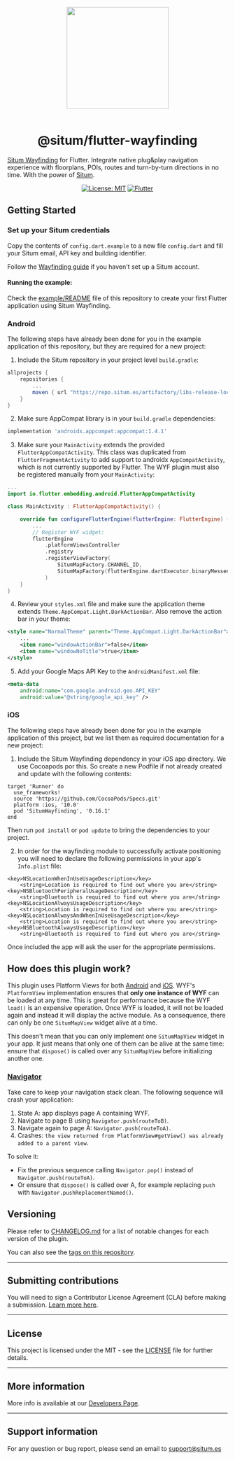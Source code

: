 <p align="center"> <img width="233" src="https://situm.com/wp-content/themes/situm/img/logo-situm.svg" style="margin-bottom:1rem" />
<h1 align="center">@situm/flutter-wayfinding</h1>
</p>

<p align="center" style="text-align:center">

[Situm Wayfinding](https://situm.com/wayfinding) for Flutter. Integrate native plug&play navigation experience with floorplans, POIs, routes and turn-by-turn directions in no time. With the power of [Situm](https://www.situm.com/).

</p>

<div align="center" style="text-align:center">

[![License: MIT](https://img.shields.io/badge/License-MIT-blue.svg)](https://opensource.org/licenses/MIT)
[![Flutter](https://img.shields.io/badge/{/}-flutter-blueviolet)](https://flutter.dev/)

</div>

## Getting Started

### Set up your Situm credentials

Copy the contents of `config.dart.example` to a new file `config.dart` and fill your Situm email,
API key and building identifier.

Follow the [Wayfinding guide](https://situm.com/docs/first-steps-for-wayfinding/) if you haven't set
up a Situm account.

#### Running the example:

Check the [example/README](./example/README.md) file of this repository to create your first Flutter application using Situm Wayfinding.

### Android

The following steps have already been done for you in the example application of this repository, but they are required for a new project:

1. Include the Situm repository in your project level `build.gradle`:
```groovy
allprojects {
    repositories {
        ...
        maven { url "https://repo.situm.es/artifactory/libs-release-local" }
    }
}
```
2. Make sure AppCompat library is in your `build.gradle` dependencies:
```groovy
implementation 'androidx.appcompat:appcompat:1.4.1'
```
3. Make sure your `MainActivity` extends the provided `FlutterAppCompatActivity`.
   This class was duplicated from `FlutterFragmentActivity` to add support to androidx `AppCompatActivity`, which is not currently supported by Flutter.
   The WYF plugin must also be registered manually from your `MainActivity`:
```kotlin
...
import io.flutter.embedding.android.FlutterAppCompatActivity

class MainActivity : FlutterAppCompatActivity() {

    override fun configureFlutterEngine(flutterEngine: FlutterEngine) {
        ...
        // Register WYF widget:
        flutterEngine
            .platformViewsController
            .registry
            .registerViewFactory(
                SitumMapFactory.CHANNEL_ID,
                SitumMapFactory(flutterEngine.dartExecutor.binaryMessenger, this)
            )
    }
}
```
4. Review your `styles.xml` file and make sure the application theme extends `Theme.AppCompat.Light.DarkActionBar`.
   Also remove the action bar in your theme:
```xml
<style name="NormalTheme" parent="Theme.AppCompat.Light.DarkActionBar">
    ...
    <item name="windowActionBar">false</item>
    <item name="windowNoTitle">true</item>
</style>
```
5. Add your Google Maps API Key to the `AndroidManifest.xml` file:
```xml
<meta-data
    android:name="com.google.android.geo.API_KEY"
    android:value="@string/google_api_key" />
```

### iOS

The following steps have already been done for you in the example application of this project, but we list them as required documentation for a new project:

1. Include the Situm Wayfinding dependency in your iOS app directory. We use Cocoapods por this. So create a new Podfile if not already created and update with the following contents:

```
target 'Runner' do
  use_frameworks!
  source 'https://github.com/CocoaPods/Specs.git'
  platform :ios, '10.0'
  pod 'SitumWayfinding', '0.16.1'
end
```

Then run `pod install` or `pod update` to bring the dependencies to your project.

2. In order for the wayfinding module to successfully activate positioning you will need to declare the following permissions in your app's `Info.plist` file:

```
<key>NSLocationWhenInUseUsageDescription</key>
	<string>Location is required to find out where you are</string>
<key>NSBluetoothPeripheralUsageDescription</key>
	<string>Bluetooth is required to find out where you are</string>
<key>NSLocationAlwaysUsageDescription</key>
	<string>Location is required to find out where you are</string>
<key>NSLocationAlwaysAndWhenInUseUsageDescription</key>
	<string>Location is required to find out where you are</string>
<key>NSBluetoothAlwaysUsageDescription</key>
	<string>Bluetooth is required to find out where you are</string>
```

Once included the app will ask the user for the appropriate permissions.

## How does this plugin work?

This plugin uses Platform Views for both [Android](https://docs.flutter.dev/development/platform-integration/android/platform-views)
and [iOS](https://docs.flutter.dev/development/platform-integration/ios/platform-views).
WYF's `PlatformView` implementation ensures that **only one instance of WYF** can be loaded at any time.
This is great for performance because the WYF `load()` is an expensive operation. Once WYF is loaded,
it will not be loaded again and instead it will display the active module.
As a consequence, there can only be one `SitumMapView` widget alive at a time.

This doesn't mean that you can only implement one `SitumMapView` widget in your app. It just means
that only one of them can be alive at the same time: ensure that `dispose()` is called over any
`SitumMapView` before initializing another one.

### [Navigator](https://docs.flutter.dev/development/ui/navigation)
Take care to keep your navigation stack clean. The following sequence will crash your application:
1. State A: app displays page A containing WYF.
2. Navigate to page B using `Navigator.push(routeToB)`.
3. Navigate again to page A: `Navigator.push(routeToA)`.
4. Crashes: `the view returned from PlatformView#getView() was already added to a parent view`.

To solve it:
* Fix the previous sequence calling `Navigator.pop()` instead of `Navigator.push(routeToA)`.
* Or ensure that `dispose()` is called over A, for example replacing `push` with
  `Navigator.pushReplacementNamed()`.

## Versioning

Please refer to [CHANGELOG.md](./CHANGELOG.md) for a list of notable changes for each version of the plugin.

You can also see the [tags on this repository](./tags).

---

## Submitting contributions

You will need to sign a Contributor License Agreement (CLA) before making a submission. [Learn more here](https://situm.com/contributions/). 

---
## License
This project is licensed under the MIT - see the [LICENSE](./LICENSE) file for further details.

---

## More information

More info is available at our [Developers Page](https://situm.com/docs/01-introduction/).

---

## Support information

For any question or bug report, please send an email to [support@situm.es](mailto:support@situm.es)

